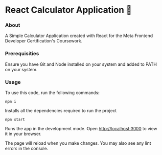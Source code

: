 # React Calculator Application 🧮

### About 

A Simple Calculator Application created with React for the Meta Frontend Developer Certification's Coursework. 


### Prerequisities 

Ensure you have Git and Node installed on your system and added to PATH on your system.

### Usage

To use this code, run the following commands:

```
npm i
```

Installs all the dependencies required to run the project 

```
npm start
```

Runs the app in the development mode.
Open [http://localhost:3000](http://localhost:3000) to view it in your browser.

The page will reload when you make changes.
You may also see any lint errors in the console.


